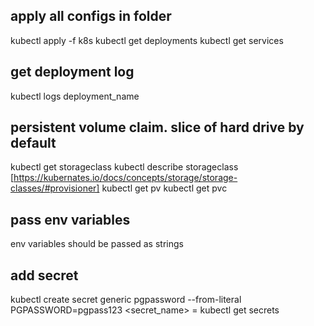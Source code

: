 ## apply all configs in folder 
kubectl apply -f k8s
kubectl get deployments
kubectl get services

## get deployment log
kubectl logs deployment_name

## persistent volume claim. slice of hard drive by default
kubectl get storageclass
kubectl describe storageclass
[https://kubernates.io/docs/concepts/storage/storage-classes/#provisioner]
kubectl get pv
kubectl get pvc

## pass env variables
env variables should be passed as strings

## add secret
kubectl create secret generic pgpassword    --from-literal PGPASSWORD=pgpass123
                              <secret_name>                <key>     =<value>
kubectl get secrets